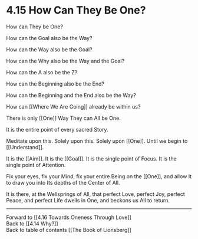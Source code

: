 # 4.15 How Can They Be One? 

How can They be One? 

How can the Goal also be the Way? 

How can the Way also be the Goal? 

How can the Why also be the Way and the Goal? 

How can the A also be the Z? 

How can the Beginning also be the End? 

How can the Beginning and the End also be the Way?  

How can [[Where We Are Going]] already be within us?  

There is only [[One]] Way They can All be One. 

It is the entire point of every sacred Story. 

Meditate upon this. Solely upon this. Solely upon [[One]]. Until we begin to [[Understand]]. 

It is the [[Aim]]. It is the [[Goal]]. It is the single point of Focus. It is the single point of Attention. 

Fix your eyes, fix your Mind, fix your entire Being on the [[One]], and allow It to draw you into Its depths of the Center of All. 

It is there, at the Wellsprings of All, that perfect Love, perfect Joy, perfect Peace, and perfect Life dwells in One, and beckons us All to return. 

___

Forward to [[4.16 Towards Oneness Through Love]]  
Back to [[4.14 Why?]]  
Back to table of contents [[The Book of Lionsberg]]  